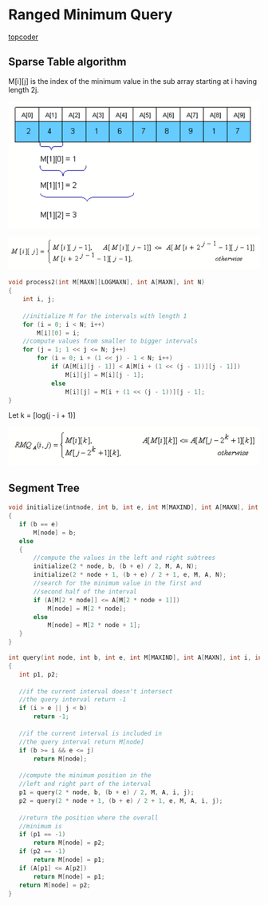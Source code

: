 # Ranged Minimum Query

[topcoder](https://www.topcoder.com/community/data-science/data-science-tutorials/range-minimum-query-and-lowest-common-ancestor/)

## Sparse Table algorithm

M[i][j] is the index of the minimum value in the sub array starting at i having length 2j.

![Sparse Table](./sparse_table.png)

![init](./sp_init.png)

```c++
void process2(int M[MAXN][LOGMAXN], int A[MAXN], int N)
{
    int i, j;

    //initialize M for the intervals with length 1
    for (i = 0; i < N; i++)
        M[i][0] = i;
    //compute values from smaller to bigger intervals
    for (j = 1; 1 << j <= N; j++)
        for (i = 0; i + (1 << j) - 1 < N; i++)
            if (A[M[i][j - 1]] < A[M[i + (1 << (j - 1))][j - 1]])
                M[i][j] = M[i][j - 1];
            else
                M[i][j] = M[i + (1 << (j - 1))][j - 1];
}  
```

Let k = [log(j - i + 1)]

![sp rmq](./sp_rmq.png)

## Segment Tree

```c++
void initialize(intnode, int b, int e, int M[MAXIND], int A[MAXN], int N)
{
   if (b == e)
       M[node] = b;
   else
   {
       //compute the values in the left and right subtrees
       initialize(2 * node, b, (b + e) / 2, M, A, N);
       initialize(2 * node + 1, (b + e) / 2 + 1, e, M, A, N);
       //search for the minimum value in the first and
       //second half of the interval
       if (A[M[2 * node]] <= A[M[2 * node + 1]])
           M[node] = M[2 * node];
       else
           M[node] = M[2 * node + 1];
   }
}
```

```c++
int query(int node, int b, int e, int M[MAXIND], int A[MAXN], int i, int j)
{
   int p1, p2;

   //if the current interval doesn't intersect
   //the query interval return -1
   if (i > e || j < b)
       return -1;

   //if the current interval is included in
   //the query interval return M[node]
   if (b >= i && e <= j)
       return M[node];

   //compute the minimum position in the
   //left and right part of the interval
   p1 = query(2 * node, b, (b + e) / 2, M, A, i, j);
   p2 = query(2 * node + 1, (b + e) / 2 + 1, e, M, A, i, j);

   //return the position where the overall
   //minimum is
   if (p1 == -1)
       return M[node] = p2;
   if (p2 == -1)
       return M[node] = p1;
   if (A[p1] <= A[p2])
       return M[node] = p1;
   return M[node] = p2;
}
```
